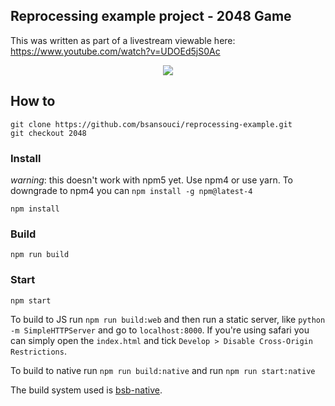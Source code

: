 Reprocessing example project - 2048 Game
---
This was written as part of a livestream viewable here: https://www.youtube.com/watch?v=UDOEd5jS0Ac

<p align="center"> 
<img src="https://user-images.githubusercontent.com/4534692/32880874-172ea62e-ca64-11e7-9c12-c86df0019049.gif" />
</p>

## How to
```
git clone https://github.com/bsansouci/reprocessing-example.git
git checkout 2048
```

### Install
_warning_: this doesn't work with npm5 yet. Use npm4 or use yarn. To downgrade to npm4 you can `npm install -g npm@latest-4`
```
npm install
```

### Build
```
npm run build
```

### Start
```
npm start
```

To build to JS run `npm run build:web` and then run a static server, like `python -m SimpleHTTPServer` and go to `localhost:8000`. If you're using safari you can simply open the `index.html` and tick `Develop > Disable Cross-Origin Restrictions`.

To build to native run `npm run build:native` and run `npm run start:native`

The build system used is [bsb-native](https://github.com/bsansouci/bsb-native).
